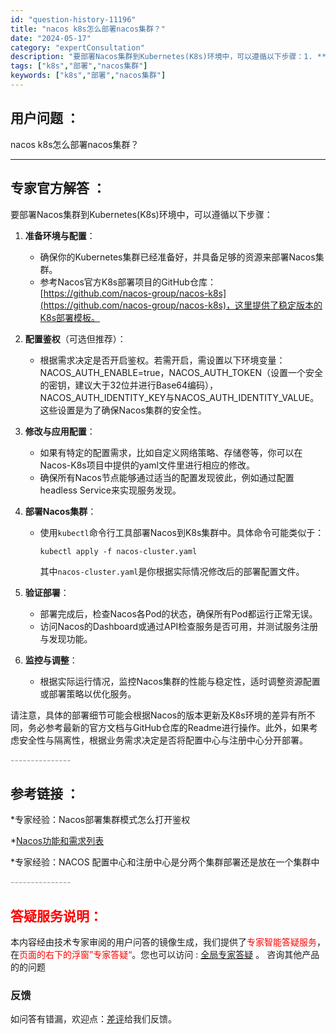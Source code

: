 ```yaml
---
id: "question-history-11196"
title: "nacos k8s怎么部署nacos集群？"
date: "2024-05-17"
category: "expertConsultation"
description: "要部署Nacos集群到Kubernetes(K8s)环境中，可以遵循以下步骤：1. **准备环境与配置**：   - 确保你的Kubernetes集群已经准备好，并具备足够的资源来部署Nacos集群。   - 参考Nacos官方K8s部署项目的GitHub仓库：[https://github.com"
tags: ["k8s","部署","nacos集群"]
keywords: ["k8s","部署","nacos集群"]
---
```


## 用户问题 ： 
 nacos k8s怎么部署nacos集群？  

---------------
## 专家官方解答 ：

要部署Nacos集群到Kubernetes(K8s)环境中，可以遵循以下步骤：

1. **准备环境与配置**：
   - 确保你的Kubernetes集群已经准备好，并具备足够的资源来部署Nacos集群。
   - 参考Nacos官方K8s部署项目的GitHub仓库：[https://github.com/nacos-group/nacos-k8s](https://github.com/nacos-group/nacos-k8s)，这里提供了稳定版本的K8s部署模板。

2. **配置鉴权**（可选但推荐）：
   - 根据需求决定是否开启鉴权。若需开启，需设置以下环境变量：NACOS_AUTH_ENABLE=true，NACOS_AUTH_TOKEN（设置一个安全的密钥，建议大于32位并进行Base64编码），NACOS_AUTH_IDENTITY_KEY与NACOS_AUTH_IDENTITY_VALUE。这些设置是为了确保Nacos集群的安全性。

3. **修改与应用配置**：
   - 如果有特定的配置需求，比如自定义网络策略、存储卷等，你可以在Nacos-K8s项目中提供的yaml文件里进行相应的修改。
   - 确保所有Nacos节点能够通过适当的配置发现彼此，例如通过配置headless Service来实现服务发现。

4. **部署Nacos集群**：
   - 使用`kubectl`命令行工具部署Nacos到K8s集群中。具体命令可能类似于：
     ```
     kubectl apply -f nacos-cluster.yaml
     ```
     其中`nacos-cluster.yaml`是你根据实际情况修改后的部署配置文件。

5. **验证部署**：
   - 部署完成后，检查Nacos各Pod的状态，确保所有Pod都运行正常无误。
   - 访问Nacos的Dashboard或通过API检查服务是否可用，并测试服务注册与发现功能。

6. **监控与调整**：
   - 根据实际运行情况，监控Nacos集群的性能与稳定性，适时调整资源配置或部署策略以优化服务。

请注意，具体的部署细节可能会根据Nacos的版本更新及K8s环境的差异有所不同，务必参考最新的官方文档与GitHub仓库的Readme进行操作。此外，如果考虑安全性与隔离性，根据业务需求决定是否将配置中心与注册中心分开部署。


<font color="#949494">---------------</font> 


## 参考链接 ：

*专家经验：Nacos部署集群模式怎么打开鉴权 
 
 *[Nacos功能和需求列表](https://nacos.io/docs/latest/archive/feature-list)
 
 *专家经验：NACOS 配置中心和注册中心是分两个集群部署还是放在一个集群中 


 <font color="#949494">---------------</font> 
 


## <font color="#FF0000">答疑服务说明：</font> 

本内容经由技术专家审阅的用户问答的镜像生成，我们提供了<font color="#FF0000">专家智能答疑服务</font>，在<font color="#FF0000">页面的右下的浮窗”专家答疑“</font>。您也可以访问 : [全局专家答疑](https://answer.opensource.alibaba.com/docs/intro) 。 咨询其他产品的的问题

### 反馈
如问答有错漏，欢迎点：[差评](https://ai.nacos.io/user/feedbackByEnhancerGradePOJOID?enhancerGradePOJOId=13735)给我们反馈。
